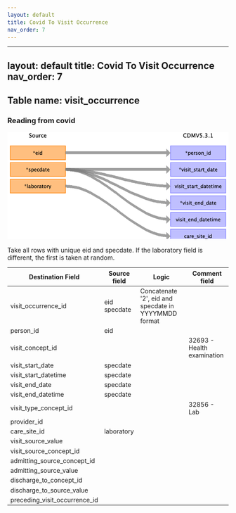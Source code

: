 ```yaml
---
layout: default
title: Covid To Visit Occurrence
nav_order: 7
---
```


---
layout: default
title: Covid To Visit Occurrence
nav_order: 7
---

## Table name: visit_occurrence

### Reading from covid

![](md_files/image9.png)

Take all rows with unique eid and specdate. If the laboratory field is different, the first is taken at random.

| Destination Field | Source field | Logic | Comment field |
| --- | --- | --- | --- |
| visit_occurrence_id | eid<br>specdate | Concatenate '2', eid and specdate in YYYYMMDD format|  |
| person_id | eid |  |  |
| visit_concept_id |  |  | 32693 - Health examination |
| visit_start_date | specdate |  |  |
| visit_start_datetime | specdate |  |  |
| visit_end_date | specdate |  |  |
| visit_end_datetime | specdate |  |  |
| visit_type_concept_id |  |  | 32856 - Lab |
| provider_id |  |  |  |
| care_site_id | laboratory |  |  |
| visit_source_value |  |  |  |
| visit_source_concept_id |  |  |  |
| admitting_source_concept_id |  |  |  |
| admitting_source_value |  |  |  |
| discharge_to_concept_id |  |  |  |
| discharge_to_source_value |  |  |  |
| preceding_visit_occurrence_id |  |  |  |

